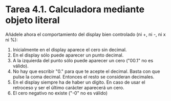 # Tarea 4.1. Calculadora mediante objeto literal

Añádele ahora el comportamiento del display bien controlado (ni +, ni -, ni x ni %):

1. Inicialmente en el display aparece el cero sin decimal.
2. En el display sólo puede aparecer un punto decimal.
3. A la izquierda del punto sólo puede aparecer un cero ("00.1" no es válido).
4. No hay que escribir "0." para que te acepte el decimal. Basta con que pulse la coma decimal. Entonces el resto se consideran decimales.
5. En el display siempre ha de haber un dígito. En caso de usar el retroceso y ser el último carácter aparecerá un cero.
6. El cero negativo no existe ("-0" no es válido)